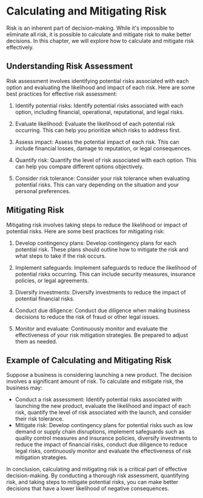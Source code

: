 Calculating and Mitigating Risk
=========================================================================

Risk is an inherent part of decision-making. While it's impossible to eliminate all risk, it is possible to calculate and mitigate risk to make better decisions. In this chapter, we will explore how to calculate and mitigate risk effectively.

Understanding Risk Assessment
-----------------------------

Risk assessment involves identifying potential risks associated with each option and evaluating the likelihood and impact of each risk. Here are some best practices for effective risk assessment:

1. Identify potential risks: Identify potential risks associated with each option, including financial, operational, reputational, and legal risks.

2. Evaluate likelihood: Evaluate the likelihood of each potential risk occurring. This can help you prioritize which risks to address first.

3. Assess impact: Assess the potential impact of each risk. This can include financial losses, damage to reputation, or legal consequences.

4. Quantify risk: Quantify the level of risk associated with each option. This can help you compare different options objectively.

5. Consider risk tolerance: Consider your risk tolerance when evaluating potential risks. This can vary depending on the situation and your personal preferences.

Mitigating Risk
---------------

Mitigating risk involves taking steps to reduce the likelihood or impact of potential risks. Here are some best practices for mitigating risk:

1. Develop contingency plans: Develop contingency plans for each potential risk. These plans should outline how to mitigate the risk and what steps to take if the risk occurs.

2. Implement safeguards: Implement safeguards to reduce the likelihood of potential risks occurring. This can include security measures, insurance policies, or legal agreements.

3. Diversify investments: Diversify investments to reduce the impact of potential financial risks.

4. Conduct due diligence: Conduct due diligence when making business decisions to reduce the risk of fraud or other legal issues.

5. Monitor and evaluate: Continuously monitor and evaluate the effectiveness of your risk mitigation strategies. Be prepared to adjust them as needed.

Example of Calculating and Mitigating Risk
------------------------------------------

Suppose a business is considering launching a new product. The decision involves a significant amount of risk. To calculate and mitigate risk, the business may:

* Conduct a risk assessment: Identify potential risks associated with launching the new product, evaluate the likelihood and impact of each risk, quantify the level of risk associated with the launch, and consider their risk tolerance.
* Mitigate risk: Develop contingency plans for potential risks such as low demand or supply chain disruptions, implement safeguards such as quality control measures and insurance policies, diversify investments to reduce the impact of financial risks, conduct due diligence to reduce legal risks, continuously monitor and evaluate the effectiveness of risk mitigation strategies.

In conclusion, calculating and mitigating risk is a critical part of effective decision-making. By conducting a thorough risk assessment, quantifying risk, and taking steps to mitigate potential risks, you can make better decisions that have a lower likelihood of negative consequences.
